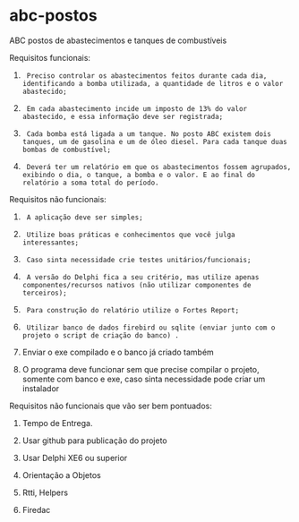 # abc-postos
ABC postos de abastecimentos e tanques de combustíveis

Requisitos funcionais:

1.      Preciso controlar os abastecimentos feitos durante cada dia, identificando a bomba utilizada, a quantidade de litros e o valor abastecido;

2.      Em cada abastecimento incide um imposto de 13% do valor abastecido, e essa informação deve ser registrada;

3.      Cada bomba está ligada a um tanque. No posto ABC existem dois tanques, um de gasolina e um de óleo diesel. Para cada tanque duas bombas de combustível;

4.      Deverá ter um relatório em que os abastecimentos fossem agrupados, exibindo o dia, o tanque, a bomba e o valor. E ao final do relatório a soma total do período.

Requisitos não funcionais:

1.      A aplicação deve ser simples;

2.      Utilize boas práticas e conhecimentos que você julga interessantes;

3.      Caso sinta necessidade crie testes unitários/funcionais;

4.      A versão do Delphi fica a seu critério, mas utilize apenas componentes/recursos nativos (não utilizar componentes de terceiros);

5.      Para construção do relatório utilize o Fortes Report;

6.      Utilizar banco de dados firebird ou sqlite (enviar junto com o projeto o script de criação do banco) .

7.    Enviar o exe compilado e o banco já criado também

8.    O programa deve funcionar sem que precise compilar o projeto, somente com banco e exe, caso sinta necessidade pode criar um instalador

Requisitos não funcionais que vão ser bem pontuados:

1.  Tempo de Entrega.

2.  Usar github para publicação do projeto

3.  Usar Delphi XE6 ou superior

4.  Orientação a Objetos

5.  Rtti, Helpers

6.  Firedac
